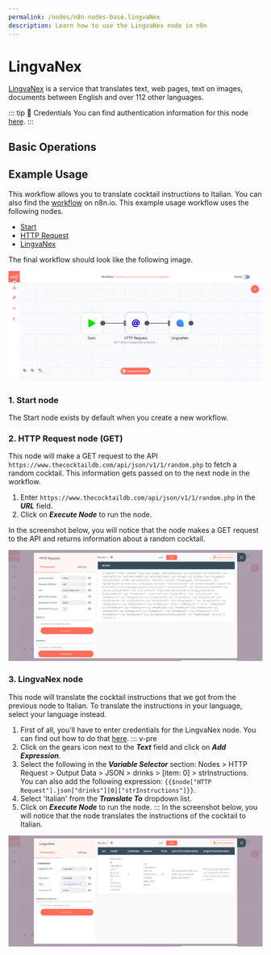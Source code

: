 ```yaml
---
permalink: /nodes/n8n-nodes-base.lingvaNex
description: Learn how to use the LingvaNex node in n8n
---
```


# LingvaNex

[LingvaNex](https://lingvanex.com) is a service that translates text, web pages, text on images, documents between English and over 112 other languages.

::: tip 🔑 Credentials
You can find authentication information for this node [here](../../../credentials/LingvaNex/README.md).
:::

## Basic Operations

<Resource node="n8n-nodes-base.lingvaNex" />

## Example Usage

This workflow allows you to translate cocktail instructions to Italian. You can also find the [workflow](https://n8n.io/workflows/797) on n8n.io. This example usage workflow uses the following nodes.
- [Start](../../core-nodes/Start/README.md)
- [HTTP Request](../../core-nodes/HTTPRequest/README.md)
- [LingvaNex]()

The final workflow should look like the following image.

![A workflow with the LingvaNex node](./workflow.png)

### 1. Start node

The Start node exists by default when you create a new workflow.

### 2. HTTP Request node (GET)

This node will make a GET request to the API `https://www.thecocktaildb.com/api/json/v1/1/random.php` to fetch a random cocktail. This information gets passed on to the next node in the workflow.

1. Enter `https://www.thecocktaildb.com/api/json/v1/1/random.php` in the ***URL*** field.
2. Click on ***Execute Node*** to run the node.

In the screenshot below, you will notice that the node makes a GET request to the API and returns information about a random cocktail.

![Using the HTTP Request node to get the information about a random cocktail](./HTTPRequest_node.png)

### 3. LingvaNex node

This node will translate the cocktail instructions that we got from the previous node to Italian. To translate the instructions in your language, select your language instead.

1. First of all, you'll have to enter credentials for the LingvaNex node. You can find out how to do that [here](../../../credentials/LingvaNex/README.md).
::: v-pre
2. Click on the gears icon next to the ***Text*** field and click on ***Add Expression***.
3. Select the following in the ***Variable Selector*** section: Nodes > HTTP Request > Output Data > JSON > drinks > [item: 0] > strInstructions. You can also add the following expression: `{{$node["HTTP Request"].json["drinks"][0]["strInstructions"]}}`.
4. Select 'Italian' from the ***Translate To*** dropdown list.
5. Click on ***Execute Node*** to run the node.
:::
In the screenshot below, you will notice that the node translates the instructions of the cocktail to Italian.

![Using the LingvaNex node to translate the instructions to Italian](./LingvaNex_node.png)
